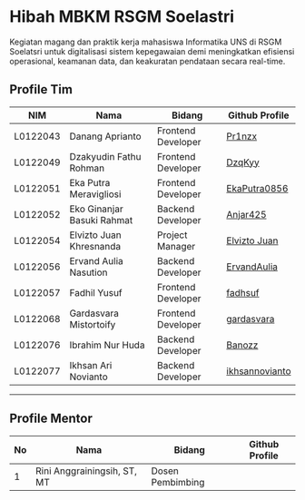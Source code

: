 # Hibah MBKM RSGM Soelastri
Kegiatan magang dan praktik kerja mahasiswa Informatika UNS di RSGM Soelatsri untuk digitalisasi sistem kepegawaian demi meningkatkan efisiensi operasional, keamanan data, dan keakuratan pendataan secara real-time.

## Profile Tim
| NIM | Nama | Bidang | Github Profile|
| -------- | ------- |------- |------- |
| L0122043 | Danang Aprianto | Frontend Developer | [Pr1nzx](https://github.com/Pr1nzx)
| L0122049 | Dzakyudin Fathu Rohman | Frontend Developer | [DzqKyy](https://github.com/DzqKyy)
| L0122051 | Eka Putra Meravigliosi | Frontend Developer | [EkaPutra0856](https://github.com/EkaPutra0856)
| L0122052 | Eko Ginanjar Basuki Rahmat | Backend Developer | [Anjar425](https://github.com/Anjar425)
| L0122054 | Elvizto Juan Khresnanda | Project Manager | [Elvizto Juan](https://github.com/juanelviztoo)
| L0122056 | Ervand Aulia Nasution | Backend Developer | [ErvandAulia](https://github.com/ErvandAulia)
| L0122057 | Fadhil Yusuf | Frontend Developer | [fadhsuf](https://github.com/huror)
| L0122068 | Gardasvara Mistortoify | Frontend Developer | [gardasvara](https://github.com/gardasvara)
| L0122076 | Ibrahim Nur Huda | Backend Developer | [Banozz](https://github.com/Banozz)
| L0122077 | Ikhsan Ari Novianto | Backend Developer | [ikhsannovianto](https://github.com/ikhsannovianto)

---

## Profile Mentor
| No | Nama | Bidang | Github Profile|
| -------- | ------- |------- |------- |
| 1 | Rini Anggrainingsih, ST, MT | Dosen Pembimbing | [](https://github.com)



